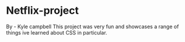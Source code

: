 # Netflix-project
By - Kyle campbell
This project was very fun and showcases a range of things ive learned about CSS in particular.
